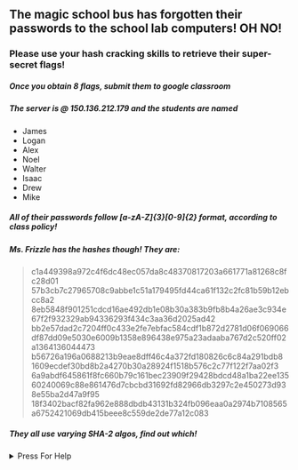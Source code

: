 ## The magic school bus has forgotten their passwords to the school lab computers! **OH NO!**  


### Please use your hash cracking skills to retrieve their super-secret flags!  


##### Once you obtain 8 flags, submit them to google classroom

##### The server is @ 150.136.212.179 and the students are named

- James
- Logan
- Alex
- Noel
- Walter
- Isaac
- Drew
- Mike

##### All of their passwords follow [a-zA-Z]{3}[0-9]{2} format, according to class policy!

##### Ms. Frizzle has the hashes though! They are:

> c1a449398a972c4f6dc48ec057da8c48370817203a661771a81268c8fc28d01
> 57b3cb7c27965708c9abbe1c51a179495fd44ca61f132c2fc81b59b12ebcc8a2
> 8eb5848f901251cdcd16ae492db1e08b30a383b9fb8b4a26ae3c934e67f2f932329ab94336293f434c3aa36d2025ad42
> bb2e57dad2c7204ff0c433e2fe7ebfac584cdf1b872d2781d06f069066df87dd09e5030e6009b1358e896438e975a23adaaba767d2c520ff02a1364136044473
> b56726a196a0688213b9eae8dff46c4a372fd180826c6c84a291bdb8
> 1609ecdef30bd8b2a4270b30a28924f1518b576c2c77f122f7aa02f3
> 6a9abdf645861f8fc660b79c161bec23909f29428bdcd48a1ba22ee13560240069c88e861476d7cbcbd31692fd82966db3297c2e450273d938e55ba2d47a9f95  
> 18f3402bacf82fa962e888dbdb43131b324fb096eaa0a2974b7108565a6752421069db415beee8c559de2de77a12c083

##### They all use varying SHA-2 algos, find out which!

<details>
  <summary> Press For Help </summary>
  
  Use the sha shaker hash cracker, along with the list of hashes to crack the passwords of these 8 Accounts
  
  to create the word list you can use this command:
  ```
  echo {\ ,{A..Z},{a..z}}{\ ,{A..Z},{a..z}}{\ ,{A..Z},{a..z}}{0..9}{0..9} > wordlist.txt
  ```
 
 
  
  </details>
  

